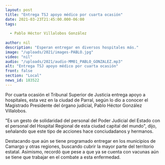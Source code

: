```yaml
---
layout: post
title: "Entrega TSJ apoyo médico por cuarta ocasión"
date: 2021-03-23T21:45:00.000-06:00
tags:
  
  - Pablo Héctor Villalobos González
  
author: nil
description: "Esperan entregar en diversos hospitales más."
image: "/uploads/2021/images-PABLO.jpg"
video: "nil"
audio: "/uploads/2021/audio-MM01_PABLO_GONZALEZ.mp3"
alt: "Entrega TSJ apoyo médico por cuarta ocasión"
front: false
section: "Local"
news_id: 183522
---
```


Por cuarta ocasión el Tribunal Superior de Justicia entrega apoyo a hospitales, esta vez en la ciudad de Parral, según lo dio a conocer el Magistrado Presidente del órgano judicial, Pablo Héctor González Villalobos.

"Es un gesto de solidaridad del personal del Poder Judicial del Estado con el personal del Hospital Regional de esta ciudad capital del mundo", dijo, señalando que este tipo de acciones hace conciudadanos y hermanos.

Destacando que aún se tiene programado entregar en los municipios de Camargo y otras regiones, buscando cubrir la mayor parte del territorio estatal. Asimismo, recordó que pese a que ya se cuenta con vacunas aún se tiene que trabajar en el combate a esta enfermedad.
